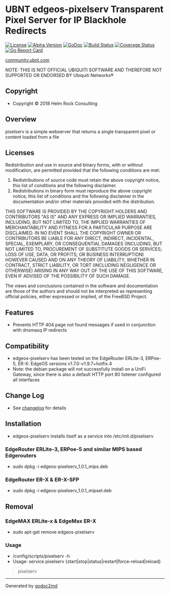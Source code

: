 # UBNT edgeos-pixelserv Transparent Pixel Server for IP Blackhole Redirects

[![License](https://img.shields.io/badge/license-BSD-blue.svg)](https://github.com/britannic/pixelserv/blob/master/LICENSE.txt) [![Alpha  Version](https://img.shields.io/badge/version-v0.06-green.svg)](https://github.com/britannic/pixelserv) [![GoDoc](https://godoc.org/github.com/britannic/pixelserv?status.svg)](https://godoc.org/github.com/britannic/pixelserv) [![Build Status](https://travis-ci.org/britannic/pixelserv.svg?branch=master)](https://travis-ci.org/britannic/pixelserv) [![Coverage Status](https://coveralls.io/repos/github/britannic/pixelserv/badge.svg?branch=master)](https://coveralls.io/github/britannic/pixelserv?branch=master) [![Go Report Card](https://goreportcard.com/badge/gojp/goreportcard)](https://goreportcard.com/report/github.com/britannic/pixelserv)

[community.ubnt.com](https://community.ubnt.com/t5/EdgeMAX/Self-Installer-to-configure-Ad-Server-and-pixelserv-Blocking/td-p/1337892)

NOTE: THIS IS NOT OFFICIAL UBIQUITI SOFTWARE AND THEREFORE NOT SUPPORTED OR ENDORSED BY Ubiquiti Networks®

## Copyright

* Copyright © 2018 Helm Rock Consulting

## Overview

pixelserv is a simple webserver that returns a single transparent pixel or content loaded from a file

## Licenses

Redistribution and use in source and binary forms, with or without
modification, are permitted provided that the following conditions are met:

1. Redistributions of source code must retain the above copyright notice, this
   list of conditions and the following disclaimer.
1. Redistributions in binary form must reproduce the above copyright notice,
   this list of conditions and the following disclaimer in the documentation
   and/or other materials provided with the distribution.

THIS SOFTWARE IS PROVIDED BY THE COPYRIGHT HOLDERS AND CONTRIBUTORS "AS IS" AND
ANY EXPRESS OR IMPLIED WARRANTIES, INCLUDING, BUT NOT LIMITED TO, THE IMPLIED
WARRANTIES OF MERCHANTABILITY AND FITNESS FOR A PARTICULAR PURPOSE ARE
DISCLAIMED. IN NO EVENT SHALL THE COPYRIGHT OWNER OR CONTRIBUTORS BE LIABLE FOR
ANY DIRECT, INDIRECT, INCIDENTAL, SPECIAL, EXEMPLARY, OR CONSEQUENTIAL DAMAGES
(INCLUDING, BUT NOT LIMITED TO, PROCUREMENT OF SUBSTITUTE GOODS OR SERVICES;
LOSS OF USE, DATA, OR PROFITS; OR BUSINESS INTERRUPTION) HOWEVER CAUSED AND
ON ANY THEORY OF LIABILITY, WHETHER IN CONTRACT, STRICT LIABILITY, OR TORT
(INCLUDING NEGLIGENCE OR OTHERWISE) ARISING IN ANY WAY OUT OF THE USE OF THIS
SOFTWARE, EVEN IF ADVISED OF THE POSSIBILITY OF SUCH DAMAGE.

The views and conclusions contained in the software and documentation are those
of the authors and should not be interpreted as representing official policies,
either expressed or implied, of the FreeBSD Project.

## Features

* Prevents HTTP 404 page not found messages if used in conjunction with dnsmasq IP redirects

## Compatibility

* edgeos-pixelserv has been tested on the EdgeRouter ERLite-3, ERPoe-5, ER-X: EdgeOS versions v1.7.0-v1.9.7+hotfix.4
* Note: the debian package will not successfully install on a UniFi Gateway, since there is also a default HTTP port 80 listener configured all interfaces

## **Change Log**

* See [changelog](CHANGELOG.md) for details

## Installation

* edgeos-pixelserv installs itself as a service into /etc/init.d/pixelserv

### EdgeRouter ERLite-3, ERPoe-5 and similar MIPS based Edgerouters

* sudo dpkg -i edgeos-pixelserv_1.0.1_mips.deb

### EdgeRouter ER-X & ER-X-SFP

* sudo dpkg -i edgeos-pixelserv_1.0.1_mipsel.deb

## Removal

### EdgeMAX ERLite-x & EdgeMax ER-X

* sudo apt-get remove edgeos-pixelserv

### Usage

* /config/scripts/pixelserv -h
*  Usage: service pixelserv {start|stop|status|restart|force-reload|reload}


> pixelserv





- - -
Generated by [godoc2md](http://godoc.org/github.com/davecheney/godoc2md)
